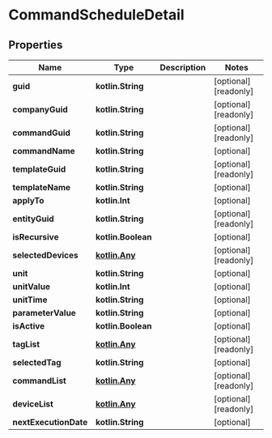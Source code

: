 
# CommandScheduleDetail

## Properties
Name | Type | Description | Notes
------------ | ------------- | ------------- | -------------
**guid** | **kotlin.String** |  |  [optional] [readonly]
**companyGuid** | **kotlin.String** |  |  [optional] [readonly]
**commandGuid** | **kotlin.String** |  |  [optional] [readonly]
**commandName** | **kotlin.String** |  |  [optional]
**templateGuid** | **kotlin.String** |  |  [optional] [readonly]
**templateName** | **kotlin.String** |  |  [optional]
**applyTo** | **kotlin.Int** |  |  [optional]
**entityGuid** | **kotlin.String** |  |  [optional] [readonly]
**isRecursive** | **kotlin.Boolean** |  |  [optional]
**selectedDevices** | [**kotlin.Any**](.md) |  |  [optional] [readonly]
**unit** | **kotlin.String** |  |  [optional]
**unitValue** | **kotlin.Int** |  |  [optional]
**unitTime** | **kotlin.String** |  |  [optional]
**parameterValue** | **kotlin.String** |  |  [optional]
**isActive** | **kotlin.Boolean** |  |  [optional]
**tagList** | [**kotlin.Any**](.md) |  |  [optional] [readonly]
**selectedTag** | **kotlin.String** |  |  [optional]
**commandList** | [**kotlin.Any**](.md) |  |  [optional] [readonly]
**deviceList** | [**kotlin.Any**](.md) |  |  [optional] [readonly]
**nextExecutionDate** | **kotlin.String** |  |  [optional]



